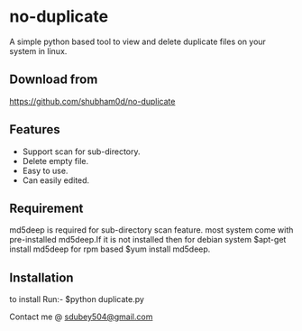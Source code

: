 # no-duplicate
A simple python based tool to view and delete duplicate files on your system in linux.

## Download from

https://github.com/shubham0d/no-duplicate

## Features

- Support scan for sub-directory.
- Delete empty file.
- Easy to use.
- Can easily edited.

## Requirement

md5deep is required for sub-directory scan feature.
most system come with pre-installed md5deep.If it is not installed then 
for debian system
$apt-get install md5deep
for rpm based
$yum install md5deep.

## Installation

to install Run:-
$python duplicate.py

Contact me @
sdubey504@gmail.com
